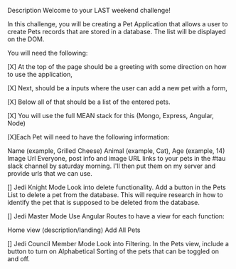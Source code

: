 Description
Welcome to your LAST weekend challenge!

In this challenge, you will be creating a Pet Application that allows a user to create Pets records that are stored in a database. The list will be displayed on the DOM.

You will need the following:

[X] At the top of the page should be a greeting with some direction on how to use the application,

[X] Next, should be a inputs where the user can add a new pet with a form,

[X] Below all of that should be a list of the entered pets.

[X] You will use the full MEAN stack for this (Mongo, Express, Angular, Node)

[X]Each Pet will need to have the following information:

Name (example, Grilled Cheese)
Animal (example, Cat),
Age (example, 14)
Image Url
Everyone, post info and image URL links to your pets in the #tau slack channel by saturday morning. I'll then put them on my server and provide urls that we can use.

[] Jedi Knight Mode
Look into delete functionality. Add a button in the Pets List to delete a pet from the database. This will require research in how to identify the pet that is supposed to be deleted from the database.

[] Jedi Master Mode
Use Angular Routes to have a view for each function:

Home view (description/landing)
Add
All Pets

[] Jedi Council Member Mode
Look into Filtering. In the Pets view, include a button to turn on Alphabetical Sorting of the pets that can be toggled on and off.
